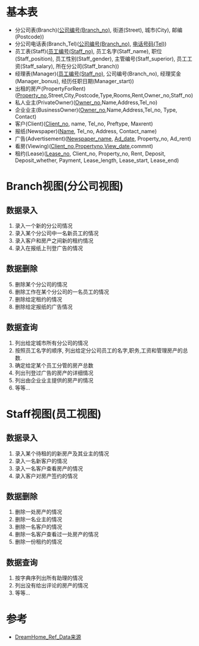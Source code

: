 # 基本表
- 分公司表(Branch)(<u>公司编号(Branch_no)</u>, 街道(Street), 城市(City), 邮编(Postcode))
- 分公司电话表(Branch_Tel)(<u>公司编号(Branch_no)</u>, <u>电话号码(Tel)</u>)
- 员工表(Staff)(<u>员工编号(Staff_no)</u>, 员工名字(Staff_name), 职位(Staff_position), 员工性别(Staff_gender), 主管编号(Staff_superior), 员工工资(Staff_salary), 所在分公司(Staff_branch))
- 经理表(Manager)(<u>员工编号(Staff_no)</u>, 公司编号(Branch_no), 经理奖金(Manager_bonus), 经历任职日期(Manager_start))
- 出租的房产(PropertyForRent)(<u>Property_no</u>,Street,City,Postcode,Type,Rooms,Rent,Owner_no,Staff_no)
- 私人业主(PrivateOwner)(<u>Owner_no</u>,Name,Address,Tel_no)
- 企业业主(BusinessOwner)(<u>Owner_no</u>,Name,Address,Tel_no, Type, Contact)
- 客户(Client)(<u>Client_no</u>, name, Tel_no, Preftype, Maxrent)
- 报纸(Newspaper)(<u>Name</u>, Tel_no, Address, Contact_name)
- 广告(Advertisement)(<u>Newspaper_name</u>, <u>Ad_date</u>, Property_no, Ad_rent)
- 看房(Viewing)(<u>Client_no</u>,<u>Propertyno</u>,<u>View_date</u>,commnt)
- 租约(Lease)(<u>Lease_no</u>, Client_no, Property_no, Rent, Deposit, Deposit_whether, Payment, Lease_length, Lease_start, Lease_end)

# Branch视图(分公司视图)
## 数据录入
1. 录入一个新的分公司情况
2. 录入某个分公司中一名新员工的情况
3. 录入客户和房产之间新的租约情况
4. 录入在报纸上刊登广告的情况
## 数据删除
5. 删除某个分公司的情况
6. 删除工作在某个分公司的一名员工的情况
7. 删除给定租约的情况
8. 删除给定报纸的广告情况
## 数据查询
1. 列出给定城市所有分公司的情况
2. 按照员工名字的顺序, 列出给定分公司员工的名字,职务,工资和管理房产的总数.
3. 确定给定某个员工分管的房产总数
4. 列出刊登过广告的房产的详细情况
5. 列出由企业业主提供的房产的情况
6. 等等...

# Staff视图(员工视图)
## 数据录入
1. 录入某个待租的的新房产及其业主的情况
2. 录入一名新客户的情况
3. 录入一名客户查看房产的情况
4. 录入客户对房产签约的情况

## 数据删除
1. 删除一处房产的情况
2. 删除一名业主的情况
3. 删除一名客户的情况
4. 删除一名客户查看过一处房产的情况
5. 删除一份租约的情况

## 数据查询
1. 按字典序列出所有助理的情况
2. 列出没有给出评论的房产的情况
3. 等等...




# 参考
- [DreamHome_Ref_Data来源](http://www.ccs.neu.edu/home/ekanou/teaching/spring04/CSG102/dreamHome/)
